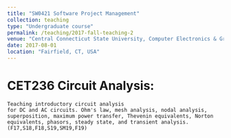 ```yaml
---
title: "SW0421 Software Project Management"
collection: teaching
type: "Undergraduate course"
permalink: /teaching/2017-fall-teaching-2
venue: "Central Connecticut State University, Computer Electronics & Graphics Technology"
date: 2017-08-01
location: "Fairfield, CT, USA"
---
```



CET236 Circuit Analysis:
======
    
    Teaching introductory circuit analysis
    for DC and AC circuits. Ohm's law, mesh analysis, nodal analysis,
    superposition, maximum power transfer, Thevenin equivalents, Norton
    equivalents, phasors, steady state, and transient analysis.
    (F17,S18,F18,S19,SM19,F19)